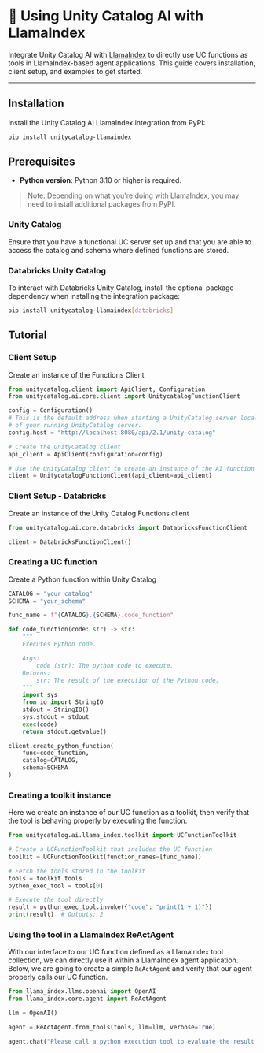 # 🦙 Using Unity Catalog AI with LlamaIndex

Integrate Unity Catalog AI with [LlamaIndex](https://docs.llamaindex.ai/en/stable/) to directly use UC functions as tools in LlamaIndex-based agent applications. This guide covers installation, client setup, and examples to get started.

---

## Installation

Install the Unity Catalog AI LlamaIndex integration from PyPI:

```sh
pip install unitycatalog-llamaindex
```

## Prerequisites

- **Python version**: Python 3.10 or higher is required.

>Note: Depending on what you're doing with LlamaIndex, you may need to install additional packages from PyPI.

### Unity Catalog

Ensure that you have a functional UC server set up and that you are able to access the catalog and schema where defined functions are stored.

### Databricks Unity Catalog

To interact with Databricks Unity Catalog, install the optional package dependency when installing the integration package:

```sh
pip install unitycatalog-llamaindex[databricks]
```

## Tutorial

### Client Setup

Create an instance of the Functions Client

```python
from unitycatalog.client import ApiClient, Configuration
from unitycatalog.ai.core.client import UnitycatalogFunctionClient

config = Configuration()
# This is the default address when starting a UnityCatalog server locally. Update this to the uri
# of your running UnityCatalog server.
config.host = "http://localhost:8080/api/2.1/unity-catalog"

# Create the UnityCatalog client
api_client = ApiClient(configuration=config)

# Use the UnityCatalog client to create an instance of the AI function client
client = UnitycatalogFunctionClient(api_client=api_client)
```

### Client Setup - Databricks

Create an instance of the Unity Catalog Functions client

``` python
from unitycatalog.ai.core.databricks import DatabricksFunctionClient

client = DatabricksFunctionClient()
```

### Creating a UC function

Create a Python function within Unity Catalog

``` python
CATALOG = "your_catalog"
SCHEMA = "your_schema"

func_name = f"{CATALOG}.{SCHEMA}.code_function"

def code_function(code: str) -> str:
    """
    Executes Python code.

    Args:
        code (str): The python code to execute.
    Returns:
        str: The result of the execution of the Python code.
    """
    import sys
    from io import StringIO
    stdout = StringIO()
    sys.stdout = stdout
    exec(code)
    return stdout.getvalue()

client.create_python_function(
    func=code_function,
    catalog=CATALOG,
    schema=SCHEMA
)
```

### Creating a toolkit instance

Here we create an instance of our UC function as a toolkit, then verify that the tool is behaving properly by executing the function.

``` python
from unitycatalog.ai.llama_index.toolkit import UCFunctionToolkit

# Create a UCFunctionToolkit that includes the UC function
toolkit = UCFunctionToolkit(function_names=[func_name])

# Fetch the tools stored in the toolkit
tools = toolkit.tools
python_exec_tool = tools[0]

# Execute the tool directly
result = python_exec_tool.invoke({"code": "print(1 + 1)"})
print(result)  # Outputs: 2
```

### Using the tool in a LlamaIndex ReActAgent

With our interface to our UC function defined as a LlamaIndex tool collection, we can directly use it within a LlamaIndex agent application.
Below, we are going to create a simple `ReActAgent` and verify that our agent properly calls our UC function.

```python
from llama_index.llms.openai import OpenAI
from llama_index.core.agent import ReActAgent

llm = OpenAI()

agent = ReActAgent.from_tools(tools, llm=llm, verbose=True)

agent.chat("Please call a python execution tool to evaluate the result of 42 + 97.")
```
